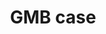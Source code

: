 ---
title: GMB case
slug: gmb-case
description: "Google online marketing challenge"
branding: "GMB"
thumbnail:
    url: "gmb-case/thumb.jpg"
    alt: "Het GMB verhaal"
blurred:
    url: "gmb-case/thumb-blur.jpg"
    alt: "Het GMB Verhaal"
intro: 
  - title: "de GMB case study"
    mobile:
      paragraph:
      - line: "Deze website bevat audio en video. Een optimale gebruikerservaring verkrijg je met een snellinternetverbinding."
    desktop:
      paragraph: 
      - line: "Deze website bevat audio en video. Een optimale gebruikerservaring verkrijg je met een snellinternetverbinding. "
      - line: Je kan zowel muiswiel als pijltjestoetsen gebruiken om te navigeren door het verhaal."
sections:
  - thumb: "thumb1.png"
    text:
      position: "left"
      title: 
      - line: "Grafimediabeleid helpt sites te promoten"
        color: "white"
        weight: "bold"
    background:
      type: "image"
      url: "slide01.jpg"
      mobile: "dark"
    stickers: 
      - url: "GMB_logo.png"
        position: "left top"
        size: "medium"
  - thumb: "thumb2.png"
    text:
      position: "left"
      title: 
      - line: "CASE STUDY"
        color: "gmb-blue"
        weight: "bold"
      - line: "Het doel van de google online marketing challenge?"
        color: "blue"
        weight: "bold"
      paragraph: 
      - line: "Er wordt een Adwords reclamebudget van $250 voorzien door Google. Hiermee bedenken en lanceren de GMBers een online reclamecam- pagne voor een non-profit organisatie. De campagne loopt over een periode van drie weken. Grafimediabeleidatwork."
        color: "dark"
    background:
      type: "image"
      url: "slide02.jpg"
      mobile: "light"
  - thumb: "thumb3.png"
    text:
      position: "left"
      title:
      - line: "STAPPENPLAN"
        size: "md"
        color: "pink"
        weight: "bold"
      paragraph:
      - line: "We werken aan de hand van een stappenplan. Zo kunnen we de situatie zo goed mogelijk analyseren en tot het gepaste resultaat komen."
    background:
      type: "image"
      url: "slide03.jpg"
      mobile: "light"
  - thumb: "thumb4.png"
    text:
      position: "right"
      title:
      - line: "STAP 1"
        color: "white"
        weight: "bold"
      - line: "NON-PROFIT- ORGANISATIE KIEZEN"
        color: "pink"
        weight: "bold"
      paragraph: 
      - line: "Kies een VZW en bekijk hun website"
      - line: "Ga langs en bespreek wat een online campagne voor hen kan betekenen."
      - line: "Bepaal samen met hen de doelstellingen van de campagne"
      - line: "Analyseer hun huidige website en ga op zoek naar de juiste trefwoorden"
    background:
      type: "image"
      url: "slide04.jpg"
      mobile: "light"
      gradient: "gradient right"
    stickers:
      - url: "dreamcatchers.png"
        position: "left bottom"
        size: "large"
  - thumb: "thumb5.png"
    text:  
      position: "left"
      title: 
      - line: "Stap 2"
        color: "white"
        weight: "bold"
      - line: "PRECAMPAIGN REPORT OPSTELLEN"
        color: "pink"
        weight: "bold"
      paragraph: 
      - line: "Bespreek de organisatie en hun doelgroep."
      - line: "Doe een marktanalyse"
      - line: "Bepaal de AdWords strategie Stuur het rapport naar Google om toegang te krijgen tot je AdWords Competition Account"
      - line: "Je kan nu via Google Adwords je advertenties aanmaken en beheren"
    background:
      type: "image"
      url: "slide05.jpg"
      mobile: "dark"
      gradient: "gradient left"
  - thumb: "thumb6.png"
    text:
      title: 
      - line: "STAP 3"
        color: "white"
        weight: "bold"
      - line: "POSTCAMPAIGN REPORT"
        color: "pink"
        weight: "bold"
      position: "right"
      paragraph: 
      - line: "Schrijf de resultaten en conclusie van de campagne neer in een rapport."
      - line: "Noteer aanbevelingen voor de vzw met oog op hun toekomstige online campagnes."
    background:
      type: "image"
      url: "slide06.jpg"
      mobile: "light"
      gradient: "gradient right"
  - thumb: "thumb7.png"
    text:
      position: "left"
      title: 
        - line: "STAP 4"
          color: "white"
          weight: "bold"
        - line: "PRESENTATIE"
          color: "blue"
          weight: "bold"
      paragraph: 
      - line: "Stel het project voor aan de hand van een mooie presentatie."
    background:
      type: "image"
      url: "slide07.jpg"
      mobile: "light"
      gradient: "left gradient"
  - thumb: "thumb8.png"
    text:
      position: "right"
      paragraph: 
      - line: " reate"
        highlight: "C"
        size: "xsm"
      - line: " riginal"
        highlight: "0"
        size: "xsm"
      - line: " otivated and"
        highlight: "M"
        size: "xsm"
      - line: " ogressive in"
        highlight: "P"
        size: "xsm"
      - line: " chieving a"
        highlight: "A"
        size: "xsm"
      - line: " olution with"
        highlight: "S"
        size: "xsm"
      - line: " pirit"
        highlight: "S"
        size: "xsm"
    background:
      type: "image"
      url: "slide08.jpg"
      mobile: "dark"
  - thumb: "thumb9.jpg"
    text: 
      position: "left"
      title:
      - line: "AND THAT'S HOW WE WORK"
        color: "blue"
        weight: "bold"
      paragraph: 
      - line: "Wil je meer zien van onze studenten? Bekijk dan zeker eens de GDM portfolio of breng een bezoekje tijdens een van onze infodagen."
    background:
      type: "image"
      url: "slide09.jpg"
      mobile: "light"
    contact: true
created: 20/01/2017
active: true
enabled: false
order: 1
---